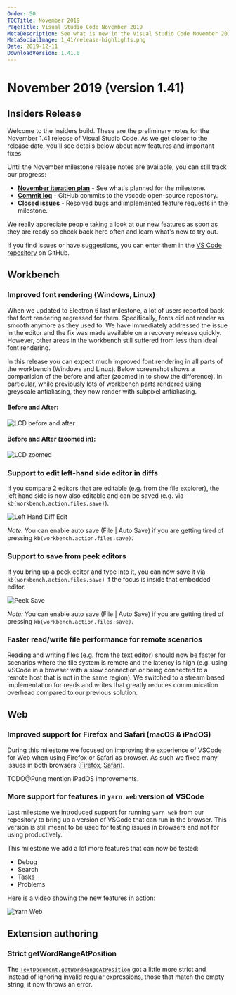 ```yaml
---
Order: 50
TOCTitle: November 2019
PageTitle: Visual Studio Code November 2019
MetaDescription: See what is new in the Visual Studio Code November 2019 Release (1.41)
MetaSocialImage: 1_41/release-highlights.png
Date: 2019-12-11
DownloadVersion: 1.41.0
---
```

# November 2019 (version 1.41)

<!-- DOWNLOAD_LINKS_PLACEHOLDER -->

## Insiders Release

Welcome to the Insiders build. These are the preliminary notes for the November 1.41 release of Visual Studio Code. As we get closer to the release date, you'll see details below about new features and important fixes.

Until the November milestone release notes are available, you can still track our progress:

* **[November iteration plan](https://github.com/microsoft/vscode/issues/83930)** - See what's planned for the milestone.
* **[Commit log](https://github.com/Microsoft/vscode/commits/master)** - GitHub commits to the vscode open-source repository.
* **[Closed issues](https://github.com/Microsoft/vscode/issues?q=is%3Aissue+milestone%3A%22November+2019%22+is%3Aclosed)** - Resolved bugs and implemented feature requests in the milestone.

We really appreciate people taking a look at our new features as soon as they are ready so check back here often and learn what's new to try out.

If you find issues or have suggestions, you can enter them in the [VS Code repository](https://github.com/Microsoft/vscode/issues) on GitHub.

<!-- In-product release notes styles.  Do not modify without also modifying regex in gulpfile.common.js -->
<a id="scroll-to-top" role="button" aria-label="scroll to top" href="#"><span class="icon"></span></a>
<link rel="stylesheet" type="text/css" href="css/inproduct_releasenotes.css"/>

## Workbench

### Improved font rendering (Windows, Linux)

When we updated to Electron 6 last milestone, a lot of users reported back that font rendering regressed for them. Specifically, fonts did not render as smooth anymore as they used to. We have immediately addressed the issue in the editor and the fix was made available on a recovery release quickly. However, other areas in the workbench still suffered from less than ideal font rendering.

In this release you can expect much improved font rendering in all parts of the workbench (Windows and Linux). Below screenshot shows a comparision of the before and after (zoomed in to show the difference). In particular, while previously lots of workbench parts rendered using greyscale antialiasing, they now render with subpixel antialiasing.

#### Before and After:
![LCD before and after](images/1_41/lcd-1.png)

#### Before and After (zoomed in):
![LCD zoomed](images/1_41/lcd-2.png)

### Support to edit left-hand side editor in diffs

If you compare 2 editors that are editable (e.g. from the file explorer), the left hand side is now also editable and can be saved (e.g. via `kb(workbench.action.files.save)`).

![Left Hand Diff Edit](images/1_41/save-diff.gif)

*Note:* You can enable auto save (File | Auto Save) if you are getting tired of pressing `kb(workbench.action.files.save)`.

### Support to save from peek editors

If you bring up a peek editor and type into it, you can now save it via `kb(workbench.action.files.save)` if the focus is inside that embedded editor.

![Peek Save](images/1_41/save-peek.gif)

*Note:* You can enable auto save (File | Auto Save) if you are getting tired of pressing `kb(workbench.action.files.save)`.

### Faster read/write file performance for remote scenarios

Reading and writing files (e.g. from the text editor) should now be faster for scenarios where the file system is remote and the latency is high (e.g. using VSCode in a browser with a slow connection or being connected to a remote host that is not in the same region). We switched to a stream based implementation for reads and writes that greatly reduces communication overhead compared to our previous solution.

## Web

### Improved support for Firefox and Safari (macOS & iPadOS)

During this milestone we focused on improving the experience of VSCode for Web when using Firefox or Safari as browser. As such we fixed many issues in both browsers ([Firefox](https://github.com/Microsoft/vscode/issues?q=is%3Aissue+label%3Afirefox+is%3Aclosed+milestone%3A%22November+2019%22), [Safari](https://github.com/Microsoft/vscode/issues?q=is%3Aissue+label%3Asafari+is%3Aclosed+milestone%3A%22November+2019%22)).

TODO@Pung mention iPadOS improvements.

### More support for features in `yarn web` version of VSCode

Last milestone we [introduced support](https://code.visualstudio.com/updates/v1_40#_test-vs-code-running-in-a-browser) for running `yarn web` from our repository to bring up a version of VSCode that can run in the browser. This version is still meant to be used for testing issues in browsers and not for using productively.

This milestone we add a lot more features that can now be tested:
* Debug
* Search
* Tasks
* Problems

Here is a video showing the new features in action:

![Yarn Web](images/1_41/yarn-web.gif)

## Extension authoring

### Strict getWordRangeAtPosition

The [`TextDocument.getWordRangeAtPosition`](https://github.com/microsoft/vscode/blob/58479e80ab899402283b522da173c34867d7c78f/src/vs/vscode.d.ts#L224) got a little more strict and instead of ignoring invalid regular expressions, those that match the empty string, it now throws an error.
